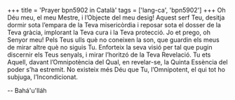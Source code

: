 +++
title = 'Prayer bpn5902 in Català'
tags = ['lang-ca', 'bpn5902']
+++
Oh Déu meu, el meu Mestre, i l’Objecte del meu desig! Aquest serf Teu, desitja dormir sota l’empara de la Teva misericòrdia i reposar sota el dosser de la Teva gràcia, implorant la Teva cura i la Teva protecció.
Jo et prego, oh Senyor meu! Pels Teus ulls què no coneixen la son, que guardin els meus de mirar altre què no siguis Tu. Enforteix la seva visió per tal que pugin discernir els Teus senyals, i mirar l’horitzó de la Teva Revelació.
Tu ets Aquell, davant l’Omnipotència del Qual, en revelar-se, la Quinta Essència del poder s’ha estremit.
No existeix més Déu que Tu, l’Omnipotent, el qui tot ho subjuga, l’Incondicionat.

-- Bahá'u'lláh
